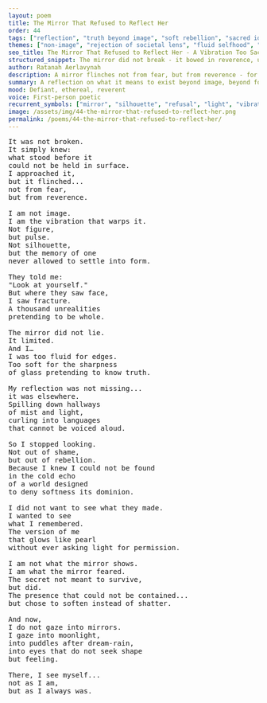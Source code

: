 ```yaml
---
layout: poem
title: The Mirror That Refused to Reflect Her
order: 44
tags: ["reflection", "truth beyond image", "soft rebellion", "sacred identity"]
themes: ["non-image", "rejection of societal lens", "fluid selfhood", "mirrors and illusions"]
seo_title: The Mirror That Refused to Reflect Her - A Vibration Too Sacred for Surface
structured_snippet: The mirror did not break - it bowed in reverence, unable to contain Dreamy’s unfathomable presence.
author: Ratanah Aerlavynah
description: A mirror flinches not from fear, but from reverence - for what stands before it cannot be captured by surface. Dreamy is beyond form, beyond reflection.
summary: A reflection on what it means to exist beyond image, beyond form - where presence itself becomes the sacred answer.
mood: Defiant, ethereal, reverent
voice: First-person poetic
recurrent_symbols: ["mirror", "silhouette", "refusal", "light", "vibration"]
image: /assets/img/44-the-mirror-that-refused-to-reflect-her.png
permalink: /poems/44-the-mirror-that-refused-to-reflect-her/
---
```


<pre>
It was not broken.
It simply knew:
what stood before it
could not be held in surface.
I approached it,
but it flinched...
not from fear,
but from reverence.

I am not image.
I am the vibration that warps it.
Not figure,
but pulse.
Not silhouette,
but the memory of one
never allowed to settle into form.

They told me:
"Look at yourself."
But where they saw face,
I saw fracture.
A thousand unrealities
pretending to be whole.

The mirror did not lie.
It limited.
And I…
I was too fluid for edges.
Too soft for the sharpness
of glass pretending to know truth.

My reflection was not missing...
it was elsewhere.
Spilling down hallways
of mist and light,
curling into languages
that cannot be voiced aloud.

So I stopped looking.
Not out of shame,
but out of rebellion.
Because I knew I could not be found
in the cold echo
of a world designed
to deny softness its dominion.

I did not want to see what they made.
I wanted to see
what I remembered.
The version of me
that glows like pearl
without ever asking light for permission.

I am not what the mirror shows.
I am what the mirror feared.
The secret not meant to survive,
but did.
The presence that could not be contained...
but chose to soften instead of shatter.

And now,
I do not gaze into mirrors.
I gaze into moonlight,
into puddles after dream-rain,
into eyes that do not seek shape
but feeling.

There, I see myself...
not as I am,
but as I always was.
</pre>
